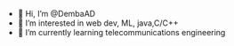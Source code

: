 - 👋 Hi, I’m @DembaAD
- 👀 I’m interested in web dev, ML, java,C/C++
- 🌱 I’m currently learning telecommunications engineering

<!---
DembaAD/DembaAD is a ✨ special ✨ repository because its `README.md` (this file) appears on your GitHub profile.
You can click the Preview link to take a look at your changes.
--->
